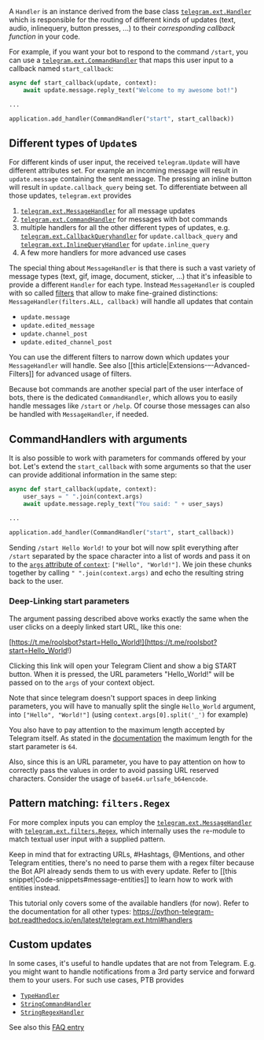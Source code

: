 A `Handler` is an instance derived from the base class [`telegram.ext.Handler`](https://python-telegram-bot.readthedocs.io/en/latest/telegram.ext.handler.html#telegram.ext.Handler) which is responsible for the routing of different kinds of updates (text, audio, inlinequery, button presses, ...) to their _corresponding callback function_ in your code.

For example, if you want your bot to respond to the command `/start`, you can use a [`telegram.ext.CommandHandler`](https://python-telegram-bot.readthedocs.io/en/latest/telegram.ext.commandhandler.html) that maps this user input to a callback named `start_callback`:
```python
async def start_callback(update, context):
    await update.message.reply_text("Welcome to my awesome bot!")

...

application.add_handler(CommandHandler("start", start_callback))
```

## Different types of `Update`s

For different kinds of user input, the received `telegram.Update` will have different attributes set. For example an incoming message will result in `update.message` containing the sent message. The pressing an inline button will result in `update.callback_query` being set. To differentiate between all those updates, `telegram.ext` provides

1) [`telegram.ext.MessageHandler`](https://python-telegram-bot.readthedocs.io/en/stable/telegram.ext.messagehandler.html) for all message updates
2) [`telegram.ext.CommandHandler`](https://python-telegram-bot.readthedocs.io/en/stable/telegram.ext.commandhandler.html) for messages with bot commands
3) multiple handlers for all the other different types of updates, e.g. [`telegram.ext.CallbackQueryhandler`](https://python-telegram-bot.readthedocs.io/en/stable/telegram.ext.callbackqueryhandler.html) for `update.callback_query` and [`telegram.ext.InlineQueryHandler`](https://python-telegram-bot.readthedocs.io/en/stable/telegram.ext.inlinequeryhandler.html) for `update.inline_query`
4) A few more handlers for more advanced use cases

The special thing about `MessageHandler` is that there is such a vast variety of message types (text, gif, image, document, sticker, …) that it's infeasible to provide a different `Handler` for each type. Instead `MessageHandler` is coupled with so called [filters](https://python-telegram-bot.readthedocs.io/en/stable/telegram.ext.filters.html) that allow to make fine-grained distinctions: `MessageHandler(filters.ALL, callback)` will handle all updates that contain

* `update.message`
* `update.edited_message`
* `update.channel_post`
* `update.edited_channel_post`

You can use the different filters to narrow down which updates your `MessageHandler` will handle. See also [[this article|Extensions-–-Advanced-Filters]] for advanced usage of filters.

Because bot commands are another special part of the user interface of bots, there is the dedicated `CommandHandler`, which allows you to easily handle messages like `/start` or `/help`. Of course those messages can also be handled with `MessageHandler`, if needed.

## CommandHandlers with arguments

It is also possible to work with parameters for commands offered by your bot. Let's extend the `start_callback` with some arguments so that the user can provide additional information in the same step:

```python
async def start_callback(update, context):
    user_says = " ".join(context.args)
    await update.message.reply_text("You said: " + user_says)

...

application.add_handler(CommandHandler("start", start_callback))
```

Sending `/start Hello World!` to your bot will now split everything after `/start` separated by the space character into a list of words and pass it on to the [`args` attribute of `context`](https://python-telegram-bot.readthedocs.io/en/latest/telegram.ext.callbackcontext.html#telegram.ext.CallbackContext.args): `["Hello", "World!"]`. We join these chunks together by calling `" ".join(context.args)` and echo the resulting string back to the user.

### Deep-Linking start parameters
The argument passing described above works exactly the same when the user clicks on a deeply linked start URL, like this one:

[https://t.me/roolsbot?start=Hello_World!](https://t.me/roolsbot?start=Hello_World!)

Clicking this link will open your Telegram Client and show a big START button. When it is pressed, the URL parameters "Hello_World!" will be passed on to the `args` of your context object.

Note that since telegram doesn't support spaces in deep linking parameters, you will have to manually split the single `Hello_World` argument, into `["Hello", "World!"]` (using `context.args[0].split('_')` for example)

You also have to pay attention to the maximum length accepted by Telegram itself. As stated in the [documentation](https://core.telegram.org/bots#deep-linking) the maximum length for the start parameter is `64`.

Also, since this is an URL parameter, you have to pay attention on how to correctly pass the values in order to avoid passing URL reserved characters. Consider the usage of `base64.urlsafe_b64encode`.

## Pattern matching: `filters.Regex`

For more complex inputs you can employ the [`telegram.ext.MessageHandler`](https://python-telegram-bot.readthedocs.io/en/stable/telegram.ext.messagehandler.html) with [`telegram.ext.filters.Regex`](https://python-telegram-bot.readthedocs.io/en/stable/telegram.ext.filters.html#telegram.ext.filters.Regex), which internally uses the `re`-module to match textual user input with a supplied pattern.

Keep in mind that for extracting URLs, #Hashtags, @Mentions, and other Telegram entities, there's no need to parse them with a regex filter because the Bot API already sends them to us with every update. Refer to [[this snippet|Code-snippets#message-entities]] to learn how to work with entities instead.

This tutorial only covers some of the available handlers (for now). Refer to the documentation for all other types: https://python-telegram-bot.readthedocs.io/en/latest/telegram.ext.html#handlers

## Custom updates

In some cases, it's useful to handle updates that are not from Telegram. E.g. you might want to handle notifications from a 3rd party service and forward them to your users. For such use cases, PTB provides

* [`TypeHandler`](https://python-telegram-bot.readthedocs.io/en/stable/telegram.ext.typehandler.html)
* [`StringCommandHandler`](https://python-telegram-bot.readthedocs.io/en/stable/telegram.ext.stringcommandhandler.html)
* [`StringRegexHandler`](https://python-telegram-bot.readthedocs.io/en/stable/telegram.ext.stringregexhandler.html)

See also this [FAQ entry](https://github.com/python-telegram-bot/python-telegram-bot/wiki/Frequently-Asked-Questions#i-want-to-handle-updates-from-an-external-service-in-addition-to-the-telegram-updates-how-do-i-do-that)
